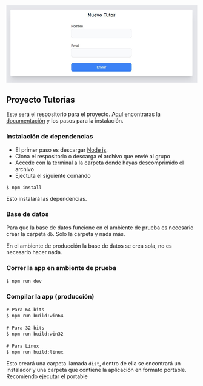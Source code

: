 <p align="center"><img src="captura.JPG"></p>

## Proyecto Tutorías

Este será el respositorio para el proyecto. Aquí encontraras la <a href="doc">documentación</a> y los pasos para la instalación.

### Instalación de dependencias

- El primer paso es descargar <a href="https://nodejs.org/es/" target="_blank">Node js</a>.
- Clona el respositorio o descarga el archivo que envié al grupo
- Accede con la terminal a la carpeta donde hayas descomprimido el archivo
- Ejectuta el siguiente comando

```
$ npm install
```
Esto instalará las dependencias.

### Base de datos

Para que la base de datos funcione en el ambiente de prueba es necesario crear la carpeta `db`. Sólo la carpeta y nada más.

En el ambiente de producción la base de datos se crea sola, no es necesario hacer nada.

### Correr la app en ambiente de prueba

```
$ npm run dev
```

### Compilar la app (producción)

```
# Para 64-bits
$ npm run build:win64

# Para 32-bits
$ npm run build:win32

# Para Linux
$ npm run build:linux
```
Esto creará una carpeta llamada `dist`, dentro de ella se encontrará un instalador y una carpeta que contiene la aplicación en formato portable. Recomiendo ejecutar el portable
